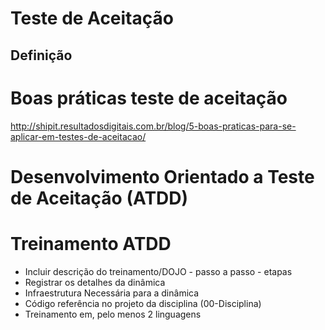 # Teste de Aceitação
## Definição


# Boas práticas teste de aceitação
http://shipit.resultadosdigitais.com.br/blog/5-boas-praticas-para-se-aplicar-em-testes-de-aceitacao/


# Desenvolvimento Orientado a Teste de Aceitação (ATDD)

# Treinamento ATDD
- Incluir descrição do treinamento/DOJO - passo a passo - etapas
- Registrar os detalhes da dinâmica
- Infraestrutura Necessária para a dinâmica
- Código referência no projeto da disciplina (00-Disciplina)
- Treinamento em, pelo menos 2 linguagens

